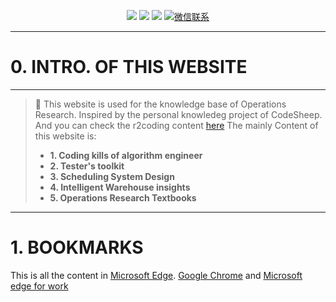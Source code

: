 
<!-- <p align="center">
    <a href="https://www.r2coding.com/" target="_blank">
        <img src="https://cdn.jsdelivr.net/gh/justacoder99/r2coding@master/img/r2coding_logo_index.15y992dieibg.png" width=""/>
    </a>
</p> -->
<!-- ![20240419-170121.jpg](https://s2.loli.net/2024/05/07/CqXjK9WdtsbEegv.jpg) -->

<p align="center">
  <a href="https://blog.csdn.net/weixin_43464653?type=blog" target="_blank"><img src="https://img.shields.io/badge/CSDN-熊猫鹏_梓潼-yellow"></a>
  <a href="https://www.linkedin.com/feed/?trk=guest_homepage-basic_nav-header-signin" target="_blank"><img src="https://img.shields.io/badge/LinkedIn-Wenpeng Li-blue.svg"></a>
  <a href="https://space.bilibili.com/13180854" target="_blank"><img src="https://img.shields.io/badge/bilibili-哔哩哔哩-critical"></a>
  <a href="" target="_blank">
    <img src="https://img.shields.io/badge/WeChat-dominicli316-green.svg" alt="微信联系">
  </a>
</p>

---
# **0. INTRO. OF THIS WEBSITE**
---

> 🌟
>  This website is used for the knowledge base of Operations Research. Inspired by the personal knowledeg project of CodeSheep. And you can check the r2coding content [here](./r2coding.md)
>  The mainly Content of this website is:
>  
>  - **1. Coding kills of algorithm engineer**
>  - **2. Tester's toolkit**
>  - **3. Scheduling System Design**
>  - **4. Intelligent Warehouse insights**
>  - **5. Operations Research Textbooks**
>
> 

---
# **1. BOOKMARKS**
This is  all the content in [Microsoft Edge](./Bookmarks.md).
[Google Chrome](./Boomarks_chrome.md) and [Microsoft edge for work](./bookmarks_hr.md)